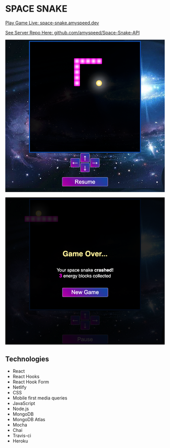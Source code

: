 # SPACE SNAKE

[Play Game Live: space-snake.amyspeed.dev](https://space-snake.amyspeed.dev/)

[See Server Repo Here: github.com/amyspeed/Space-Snake-API](https://github.com/amyspeed/Space-Snake-API)

![Game](/src/images/screenshot2.png)

![Game Over](/src/images/screenshot1.png)

## Technologies

* React
* React Hooks
* React Hook Form
* Netlify
* CSS
* Mobile first media queries
* JavaScript
* Node.js
* MongoDB
* MongoDB Atlas
* Mocha
* Chai
* Travis-ci
* Heroku

